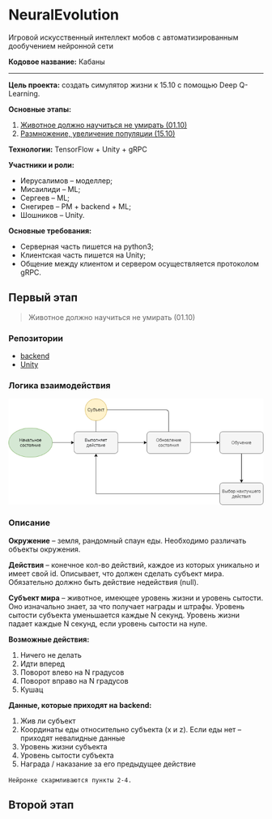 # NeuralEvolution

Игровой искусственный интеллект мобов с автоматизированным дообучением нейронной сети

**Кодовое название:** Кабаны

-----

**Цель проекта:** создать симулятор жизни к 15.10 с помощью Deep Q-Learning.

**Основные этапы:**
1.	[Животное должно научиться не умирать (01.10)](#first)
2.	[Размножение, увеличение популяции (15.10)](#second)

**Технологии:** TensorFlow + Unity + gRPC

**Участники и роли:** 
* Иерусалимов – моделлер; 
* Мисаилиди – ML;
* Сергеев – ML;
* Снегирев – PM + backend + ML;
* Шошников – Unity.

**Основные требования:** 
* Серверная часть пишется на python3;
* Клиентская часть пишется на Unity;
* Общение между клиентом и сервером осуществляется протоколом gRPC.

<a name="first"></a>

## Первый этап

> Животное должно научиться не умирать (01.10)

### Репозитории

* [backend](https://github.com/RTUITLab/NeuralEvolution-Back)
* [Unity](https://github.com/RTUITLab/NeuralEvolution-Unity)

### Логика взаимодействия

![Logic](/images/logic.png)

### Описание

**Окружение** – земля, рандомный спаун еды. Необходимо различать объекты окружения.

**Действия** – конечное кол-во действий, каждое из которых уникально и имеет свой id. Описывает, что должен сделать субъект мира. Обязательно должно быть действие недействия (null).

**Субъект мира** – животное, имеющее уровень жизни и уровень сытости. Оно изначально знает, за что получает награды и штрафы. Уровень сытости субъекта уменьшается каждые N секунд. Уровень жизни падает каждые N секунд, если уровень сытости на нуле.
 
**Возможные действия:**
1.	Ничего не делать
2.	Идти вперед
3.	Поворот влево на N градусов
4.	Поворот вправо на N градусов
5.	Кушац

**Данные, которые приходят на backend:**
1.	Жив ли субъект
2.	Координаты еды относительно субъекта (x и z). Если еды нет – приходят невалидные данные
3.	Уровень жизни субъекта
4.	Уровень сытости субъекта
5.	Награда / наказание за его предыдущее действие

```Нейронке скармливаются пункты 2-4.```

<a name="second"></a>

## Второй этап

